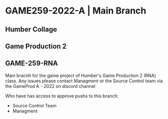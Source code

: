 # GAME259-2022-A | Main Branch
## Humber Collage
## Game Production 2
## GAME-259-RNA

Main bracnh for the  game project of Humber's Game Production 2 (RNA) class. Any issues please contact Managment or the Source Control team via the GameProd A - 2022 on discord channel

Who have has access to approve pushs to this branch:
- Source Control Team
- Managment
